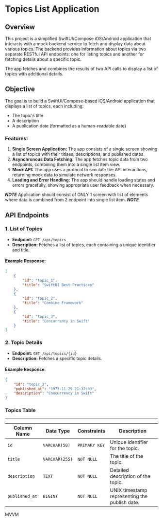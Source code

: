 # Topics List Application

## Overview
This project is a simplified SwiftUI/Compose iOS/Android application that interacts with a mock backend service to fetch and display data about various topics. 
The backend provides information about topics via two separate RESTful API endpoints: one for listing topics and another for fetching details about a specific topic.

The app fetches and combines the results of two API calls to display a list of topics with additional details.

## Objective
The goal is to build a SwiftUI/Compose-based iOS/Android application that displays a list of topics, each including:
- The topic's title
- A description
- A publication date (formatted as a human-readable date)

### Features:
1. **Single Screen Application:** The app consists of a single screen showing a list of topics with their titlaes, descriptions, and published dates.
2. **Asynchronous Data Fetching:** The app fetches topic data from two endpoints, combining them into a single list item view.
3. **Mock API:** The app uses a protocol to simulate the API interactions, returning mock data to simulate network responses.
4. **Loading and Error Handling:** The app should handle loading states and errors gracefully, showing appropriate user feedback when necessary.

***NOTE*** Application should consist of ONLY 1 screen with list of elements where data is combined from 2 endpoint into single list item. ***NOTE***

## API Endpoints

### 1. **List of Topics**
- **Endpoint:** `GET /api/topics`
- **Description:** Fetches a list of topics, each containing a unique identifier and title.

#### Example Response:
```json
[
    {
        "id": "topic_1",
        "title": "SwiftUI Best Practices"
    },
    {
        "id": "topic_2",
        "title": "Combine Framework"
    },
    {
        "id": "topic_3",
        "title": "Concurrency in Swift"
    }
]
```

### 2. **Topic Details**
- **Endpoint:** `GET /api/topics/{id}`
- **Description:** Fetches a specific topic details.

#### Example Response:
```json
{
    "id": "topic_3",
    "published_at": "1973-11-29 21:32:03",
    "description": "Concurrency in Swift"
}
```

### Topics Table

---------------------------------------------------------------------------------------------------------------
| **Column Name**  | **Data Type**   | **Constraints**         | **Description**                              |
|------------------|-----------------|-------------------------|----------------------------------------------|
| `id`             | `VARCHAR(50)`   | `PRIMARY KEY`           | Unique identifier for the topic.             |
| `title`          | `VARCHAR(255)`  | `NOT NULL`              | The title of the topic.                      |
| `description`    | `TEXT`          | `NOT NULL`              | Detailed description of the topic.           |
| `published_at`   | `BIGINT`        | `NOT NULL`              | UNIX timestamp representing the publish date.|



 MVVM
